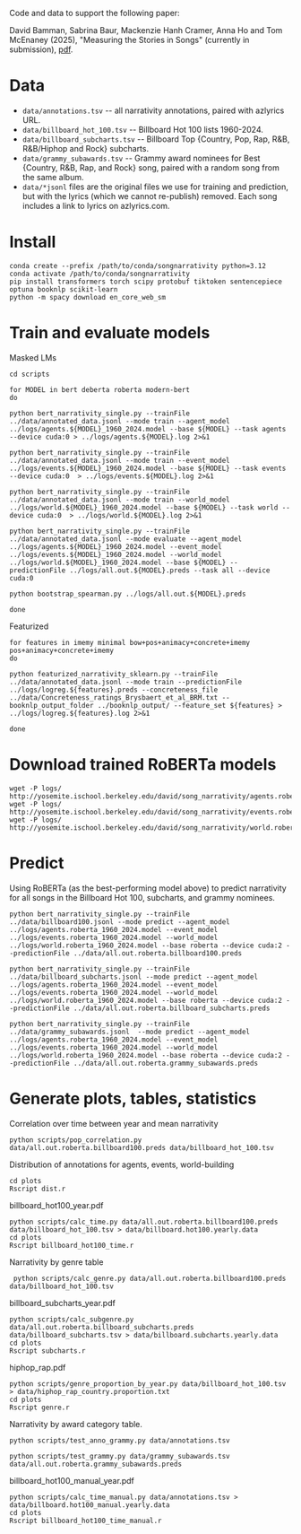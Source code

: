 Code and data to support the following paper:

David Bamman, Sabrina Baur, Mackenzie Hanh Cramer, Anna Ho and Tom
 McEnaney (2025), "Measuring the Stories in Songs" (currently in submission), [pdf](http://yosemite.ischool.berkeley.edu/david/papers/song_narrativity.pdf).

# Data

* `data/annotations.tsv` -- all narrativity annotations, paired with azlyrics URL.
* `data/billboard_hot_100.tsv` -- Billboard Hot 100 lists 1960-2024.
* `data/billboard_subcharts.tsv` -- Billboard Top {Country, Pop, Rap, R&B, R&B/Hiphop and Rock} subcharts.
* `data/grammy_subawards.tsv` -- Grammy award nominees for Best {Country, R&B, Rap, and Rock} song, paired with a random song from the same album.
* `data/*jsonl` files are the original files we use for training and prediction, but with the lyrics (which we cannot re-publish) removed.  Each song includes a link to lyrics on azlyrics.com.


# Install 

```
conda create --prefix /path/to/conda/songnarrativity python=3.12
conda activate /path/to/conda/songnarrativity
pip install transformers torch scipy protobuf tiktoken sentencepiece optuna booknlp scikit-learn
python -m spacy download en_core_web_sm
```


# Train and evaluate models

Masked LMs

```
cd scripts

for MODEL in bert deberta roberta modern-bert
do

python bert_narrativity_single.py --trainFile ../data/annotated_data.jsonl --mode train --agent_model ../logs/agents.${MODEL}_1960_2024.model --base ${MODEL} --task agents --device cuda:0 > ../logs/agents.${MODEL}.log 2>&1

python bert_narrativity_single.py --trainFile ../data/annotated_data.jsonl --mode train --event_model ../logs/events.${MODEL}_1960_2024.model --base ${MODEL} --task events --device cuda:0  > ../logs/events.${MODEL}.log 2>&1

python bert_narrativity_single.py --trainFile ../data/annotated_data.jsonl --mode train --world_model ../logs/world.${MODEL}_1960_2024.model --base ${MODEL} --task world --device cuda:0  > ../logs/world.${MODEL}.log 2>&1

python bert_narrativity_single.py --trainFile ../data/annotated_data.jsonl --mode evaluate --agent_model ../logs/agents.${MODEL}_1960_2024.model --event_model ../logs/events.${MODEL}_1960_2024.model --world_model ../logs/world.${MODEL}_1960_2024.model --base ${MODEL} --predictionFile ../logs/all.out.${MODEL}.preds --task all --device cuda:0

python bootstrap_spearman.py ../logs/all.out.${MODEL}.preds

done

```

Featurized

```
for features in imemy minimal bow+pos+animacy+concrete+imemy pos+animacy+concrete+imemy
do

python featurized_narrativity_sklearn.py --trainFile ../data/annotated_data.jsonl --mode train --predictionFile ../logs/logreg.${features}.preds --concreteness_file ../data/Concreteness_ratings_Brysbaert_et_al_BRM.txt --booknlp_output_folder ../booknlp_output/ --feature_set ${features} > ../logs/logreg.${features}.log 2>&1

done
```


# Download trained RoBERTa models

```
wget -P logs/ http://yosemite.ischool.berkeley.edu/david/song_narrativity/agents.roberta_1960_2024.model
wget -P logs/ http://yosemite.ischool.berkeley.edu/david/song_narrativity/events.roberta_1960_2024.model
wget -P logs/ http://yosemite.ischool.berkeley.edu/david/song_narrativity/world.roberta_1960_2024.model
```

# Predict


Using RoBERTa (as the best-performing model above) to predict narrativity for all songs in the Billboard Hot 100, subcharts, and grammy nominees.

```
python bert_narrativity_single.py --trainFile ../data/billboard100.jsonl --mode predict --agent_model ../logs/agents.roberta_1960_2024.model --event_model ../logs/events.roberta_1960_2024.model --world_model ../logs/world.roberta_1960_2024.model --base roberta --device cuda:2 --predictionFile ../data/all.out.roberta.billboard100.preds

python bert_narrativity_single.py --trainFile ../data/billboard_subcharts.jsonl --mode predict --agent_model ../logs/agents.roberta_1960_2024.model --event_model ../logs/events.roberta_1960_2024.model --world_model ../logs/world.roberta_1960_2024.model --base roberta --device cuda:2 --predictionFile ../data/all.out.roberta.billboard_subcharts.preds

python bert_narrativity_single.py --trainFile ../data/grammy_subawards.jsonl  --mode predict --agent_model ../logs/agents.roberta_1960_2024.model --event_model ../logs/events.roberta_1960_2024.model --world_model ../logs/world.roberta_1960_2024.model --base roberta --device cuda:2 --predictionFile ../data/all.out.roberta.grammy_subawards.preds
``` 

# Generate plots, tables, statistics


Correlation over time between year and mean narrativity

```
python scripts/pop_correlation.py data/all.out.roberta.billboard100.preds data/billboard_hot_100.tsv
```


Distribution of annotations for agents, events, world-building

```
cd plots
Rscript dist.r 
```

billboard\_hot100\_year.pdf

```
python scripts/calc_time.py data/all.out.roberta.billboard100.preds data/billboard_hot_100.tsv > data/billboard.hot100.yearly.data
cd plots
Rscript billboard_hot100_time.r
```

Narrativity by genre table

```
 python scripts/calc_genre.py data/all.out.roberta.billboard100.preds data/billboard_hot_100.tsv
```

billboard\_subcharts\_year.pdf

```
python scripts/calc_subgenre.py data/all.out.roberta.billboard_subcharts.preds data/billboard_subcharts.tsv > data/billboard.subcharts.yearly.data
cd plots
Rscript subcharts.r
```

hiphop\_rap.pdf

```
python scripts/genre_proportion_by_year.py data/billboard_hot_100.tsv > data/hiphop_rap_country.proportion.txt
cd plots
Rscript genre.r
```

Narrativity by award category table.

```
python scripts/test_anno_grammy.py data/annotations.tsv

python scripts/test_grammy.py data/grammy_subawards.tsv data/all.out.roberta.grammy_subawards.preds 
```

billboard\_hot100\_manual\_year.pdf

```
python scripts/calc_time_manual.py data/annotations.tsv > data/billboard.hot100_manual.yearly.data
cd plots
Rscript billboard_hot100_time_manual.r 
```